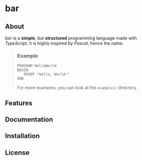 # bar

## About
*bar* is a **simple**, but **structured** programming language made with *TypeScript*, it is highly inspired by *Pascal*, hence the name.

> ### Example
> ```
> PROGRAM HelloWorld
> BEGIN
>    PRINT "Hello, World!"
> END
> ```
> For more examples, you can look at the `examples/` directory.

## Features

## Documentation

## Installation

## License